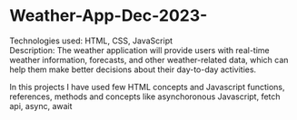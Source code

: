 # Weather-App-Dec-2023-

Technologies used: HTML, CSS, JavaScript	
Description: The weather application will provide users with real-time weather information, forecasts, and other weather-related data, which can help them make better decisions about their day-to-day activities.

In this projects I have used few HTML concepts and Javascript functions, references, methods and concepts like asynchoronous Javascript, fetch api, async, await 
